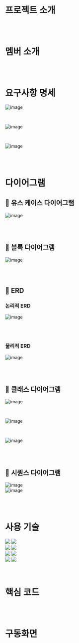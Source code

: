 # 프로젝트 소개

<br><br>

# 멤버 소개

<div>

</div>
<br><br>

# 요구사항 명세
![image](https://github.com/Lzynee/team3_project/assets/145524819/ccb9a920-7ad7-4d55-b20a-1cd9c9a06e93)

<br>

![image](https://github.com/Lzynee/team3_project/assets/145524819/72809983-743a-4d2d-86f9-c6b9df407152)

<br>

![image](https://github.com/Lzynee/team3_project/assets/145524819/f6de0842-dd87-414d-81eb-115991e117b9)





<br><br>

# 다이어그램

## 💠 유스 케이스 다이어그램
![image](https://github.com/Lzynee/team3_project/blob/develop/uml/result_img/Use-Case%20Diagram.png?raw=true)


<br><br>

## 💠 블록 다이어그램
![image](https://github.com/Lzynee/team3_project/blob/develop/uml/result_img/%EB%B8%94%EB%A1%9D%EB%8B%A4%EC%9D%B4%EC%96%B4%EA%B7%B8%EB%9E%A8.png?raw=true)


<br><br>

## 💠 ERD
### 논리적 ERD

![image](https://github.com/Lzynee/team3_project/blob/develop/uml/result_img/%EB%85%BC%EB%A6%AC%EC%A0%81ERD.png?raw=true)


<br><br>

### 물리적 ERD

![image](https://github.com/Lzynee/team3_project/blob/develop/uml/result_img/%EB%AC%BC%EB%A6%AC%EC%A0%81ERD.png?raw=true)

<br><br>

## 💠 클래스 다이어그램

![image](https://github.com/Lzynee/team3_project/assets/145524819/b4ef9918-a034-44eb-a12c-7345dfee43c3)

<br>

![image](https://github.com/Lzynee/team3_project/assets/145524819/96ea5452-f4a6-4b66-a513-6d133d5237b5)

<br>

![image](https://github.com/Lzynee/team3_project/assets/145524819/f49b0e9d-a5fa-46fb-a90c-a618ee6204f9)

<br><br>


## 💠 시퀀스 다이어그램

![image](https://github.com/Lzynee/team3_project/blob/develop/uml/result_img/sequence%20_purchase_service.png?raw=true)
<br>
![image](https://github.com/Lzynee/team3_project/blob/develop/uml/result_img/sequence_view_list.png?raw=true)

<br><br>

# 사용 기술

<div>
<img src="https://img.shields.io/badge/java-007396?style=for-the-badge&logo=java&logoColor=white">
<img src="https://img.shields.io/badge/IntelliJ-000000?style=for-the-badge&logo=intellijidea&logoColor=white"> <br>
<img src="https://img.shields.io/badge/MySQL-4479A1?style=for-the-badge&logo=mysql&logoColor=white">
<img src="https://img.shields.io/badge/MariaDB-003545?style=for-the-badge&logo=mariadb&logoColor=white">  <br>
<img src="https://img.shields.io/badge/Git-F05032?style=for-the-badge&logo=git&logoColor=white">
<img src="https://img.shields.io/badge/GitHub-181717?style=for-the-badge&logo=github&logoColor=white"> <br>
<img src="https://img.shields.io/badge/Notion-00000?style=for-the-badge&logo=notion&logoColor=white">
<img src="https://img.shields.io/badge/Slack-4A154B?style=for-the-badge&logo=slack&logoColor=white">
</div>
<br><br>

# 핵심 코드

<br><br>

# 구동화면
